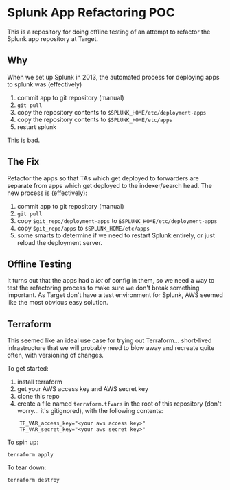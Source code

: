 Splunk App Refactoring POC
==========================

This is a repository for doing offline testing of an attempt to refactor the Splunk app repository at Target.

Why
---

When we set up Splunk in 2013, the automated process for deploying apps to splunk was (effectively)

  1. commit app to git repository (manual)
  2. `git pull`
  3. copy the repository contents to `$SPLUNK_HOME/etc/deployment-apps`
  4. copy the repository contents to `$SPLUNK_HOME/etc/apps`
  5. restart splunk

This is bad.

The Fix
-------
Refactor the apps so that TAs which get deployed to forwarders are separate from apps which get deployed to the indexer/search head. The new process is (effectively):

  1. commit app to git repository (manual)
  2. `git pull`
  3. copy `$git_repo/deployment-apps` to `$SPLUNK_HOME/etc/deployment-apps`
  4. copy `$git_repo/apps` to `$SPLUNK_HOME/etc/apps`
  5. some smarts to determine if we need to restart Splunk entirely, or just reload the deployment server.

Offline Testing
---------------
It turns out that the apps had a *lot* of config in them, so we need a way to test the refactoring process to make sure we don't break something important. As Target don't have a test environment for Splunk, AWS seemed like the most obvious easy solution.

Terraform
---------
This seemed like an ideal use case for trying out Terraform... short-lived infrastructure
that we will probably need to blow away and recreate quite often, with versioning of changes.

To get started:

1. install terraform
2. get your AWS access key and AWS secret key
3. clone this repo
4. create a file named `terraform.tfvars` in the root of this repository (don't worry... it's gitignored), with the following contents:

```
    TF_VAR_access_key="<your aws access key>"
    TF_VAR_secret_key="<your aws secret key>"
```

To spin up:

`terraform apply`

To tear down:

`terraform destroy`
